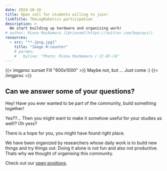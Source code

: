 ```yaml
---
date: 2024-10-16
title: Open call for students willing to join!
linkTitle: TUxLegRobotics participation
description: >
  We start building up hardware and organizing work!
# author: Riona MacNamara ([@rionam](https://twitter.com/bepsays))
resources:
  - src: "**.{png,jpg}"
    title: "Image #:counter"
    # params:
    #   byline: "Photo: Riona MacNamara / CC-BY-CA"
---
```

{{< imgproc sunset Fill "600x1000" >}}
Maybe not, but ... Just come :)
{{< /imgproc >}}

## Can we answer some of your questions?
Hey! Have you ever wanted to be part of the community, build something together! 

Yes??... Then you might want to make it somehow useful for your studies as well!? Oh yess? 

There is a hope for you, you might have found right place. 

We have been organized by researchers whose daily work is to build new things and try things out. Doing it alone is not fun and also not productive. Thats
why we thought of organising this community. 

Check out our [open positions](/docs/).